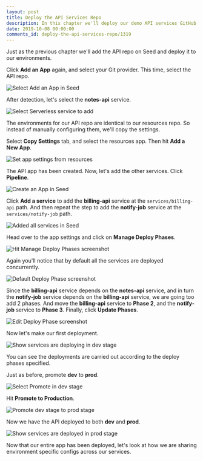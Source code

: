 ```yaml
---
layout: post
title: Deploy the API Services Repo
description: In this chapter we'll deploy our demo API services GitHub repo of our Serverless app to multiple AWS environments. We'll be using Seed to manage our deployments and environments.
date: 2019-10-08 00:00:00
comments_id: deploy-the-api-services-repo/1319
---
```


Just as the previous chapter we'll add the API repo on Seed and deploy it to our environments.

Click **Add an App** again, and select your Git provider. This time, select the API repo.

![Select Add an App in Seed](/assets/best-practices/deploy-api-services-repo-to-seed/select-add-an-app-in-seed.png)

After detection, let's select the **notes-api** service.

![Select Serverless service to add](/assets/best-practices/deploy-api-services-repo-to-seed/select-serverless-service-to-add.png)

The environments for our API repo are identical to our resources repo. So instead of manually configuring them, we'll copy the settings.

Select **Copy Settings** tab, and select the resources app. Then hit **Add a New App**.

![Set app settings from resources](/assets/best-practices/deploy-api-services-repo-to-seed/set-app-settings-from-resources.png)

The API app has been created. Now, let's add the other services. Click **Pipeline**.

![Create an App in Seed](/assets/best-practices/deploy-api-services-repo-to-seed/create-an-app-in-seed.png)

Click **Add a service** to add the **billing-api** service at the `services/billing-api` path. And then repeat the step to add the **notify-job** service at the `services/notify-job` path.

![Added all services in Seed](/assets/best-practices/deploy-api-services-repo-to-seed/added-all-services-in-seed.png)

Head over to the app settings and click on **Manage Deploy Phases**.

![Hit Manage Deploy Phases screenshot](/assets/best-practices/deploy-api-services-repo-to-seed/hit-manage-deploy-phases-screenshot.png)

Again you'll notice that by default all the services are deployed concurrently.

![Default Deploy Phase screenshot](/assets/best-practices/deploy-api-services-repo-to-seed/default-deploy-phase-screenshot.png)

Since the **billing-api** service depends on the **notes-api** service, and in turn the **notify-job** service depends on the **billing-api** service, we are going too add 2 phases. And move the **billing-api** service to **Phase 2**, and the **notify-job** service to **Phase 3**. Finally, click **Update Phases**.

![Edit Deploy Phase screenshot](/assets/best-practices/deploy-api-services-repo-to-seed/edit-deploy-phase-screenshot.png)

Now let's make our first deployment.

![Show services are deploying in dev stage](/assets/best-practices/deploy-api-services-repo-to-seed/show-services-are-deploying-in-dev-stage.png)

You can see the deployments are carried out according to the deploy phases specified.

Just as before, promote **dev** to **prod**.

![Select Promote in dev stage](/assets/best-practices/deploy-api-services-repo-to-seed/select-promote-in-dev-stage.png)

Hit **Promote to Production**.

![Promote dev stage to prod stage](/assets/best-practices/deploy-api-services-repo-to-seed/promote-dev-stage-to-prod-stage.png)

Now we have the API deployed to both **dev** and **prod**.

![Show services are deployed in prod stage](/assets/best-practices/deploy-api-services-repo-to-seed/show-services-are-deployed-in-prod-stage.png)

Now that our entire app has been deployed, let's look at how we are sharing environment specific configs across our services.
